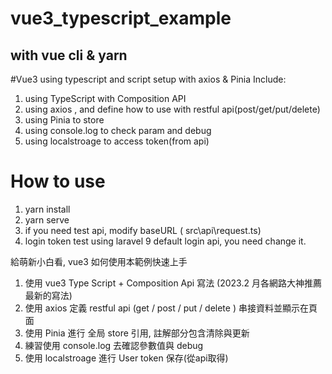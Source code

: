 # vue3_typescript_example
## with vue cli & yarn

#Vue3 using typescript and script setup with axios & Pinia
Include:
1. using TypeScript with Composition API
2. using axios , and define how to use with restful api(post/get/put/delete) 
3. using Pinia to store
4. using console.log to check param and debug
5. using localstroage to access token(from api)

# How to use 
1. yarn install
2. yarn serve
3. if you need test api, modify baseURL ( src\api\request.ts)
4. login token test using laravel 9 default login api, you need change it.


給萌新小白看, vue3 如何使用本範例快速上手

1. 使用 vue3 Type Script + Composition Api 寫法 (2023.2 月各網路大神推薦最新的寫法)
2. 使用 axios 定義 restful api (get / post / put / delete ) 串接資料並顯示在頁面
3. 使用 Pinia 進行 全局 store 引用, 註解部分包含清除與更新
4. 練習使用 console.log 去確認參數值與 debug
5. 使用 localstroage 進行 User token 保存(從api取得)